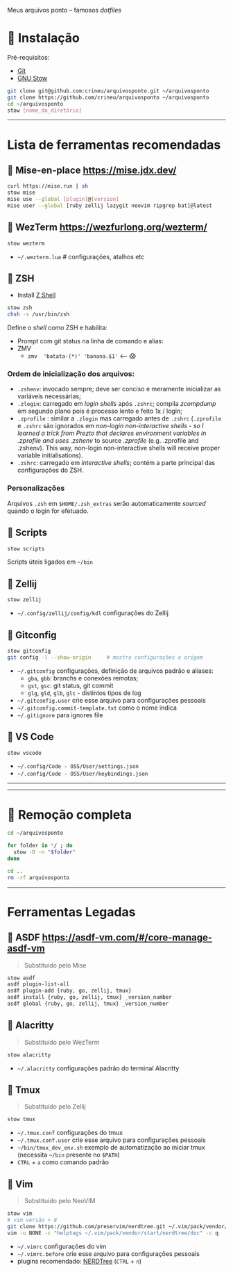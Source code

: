 Meus arquivos ponto – famosos _dotfiles_

# :rocket: Instalação

Pré-requisitos:
* [Git](https://git-scm.com/)
* [GNU Stow](https://www.gnu.org/software/stow/)

```bash
git clone git@github.com:crineu/arquivosponto.git ~/arquivosponto
git clone https://github.com/crineu/arquivosponto ~/arquivosponto
cd ~/arquivosponto
stow [nome_do_diretório]
```

---

# Lista de ferramentas recomendadas

## :hammer: Mise-en-place https://mise.jdx.dev/

```bash
curl https://mise.run | sh
stow mise
mise use --global [plugin]@[version]
mise user --global [ruby zellij lazygit neovim ripgrep bat]@latest
```

## :hammer: WezTerm https://wezfurlong.org/wezterm/


```bash
stow wezterm
```

* `~/.wezterm.lua` # configurações, atalhos etc


## :hammer: ZSH

* Install [Z Shell](http://zsh.sourceforge.net/Doc/Release/Introduction.html)

```bash
stow zsh
chsh -s /usr/bin/zsh
```

Define o _shell_ como ZSH e habilita:

* Prompt com git status na linha de comando e alias:
* ZMV
  - `zmv  'batata-(*)' 'banana.$1'` <-- :scream:

### Ordem de inicialização dos arquivos:

* `.zshenv`: invocado sempre; deve ser conciso e meramente inicializar as variáveis necessárias;
* `.zlogin`: carregado em _login shells_ após `.zshrc`; compila _zcompdump_ em segundo plano pois é processo lento e feito 1x / login;
* `.zprofile` : similar a `.zlogin` mas carregado antes de `.zshrc` (`.zprofile` e  `.zshrc` são ignorados em _non-login non-interactive shells - so I learned a trick from Prezto that declares environment variables in _.zprofile_ and uses .zshenv_ to source _.zprofile_ (e.g. .zprofile and .zshenv). This way, non-login non-interactive shells will receive proper variable initialisations).
* `.zshrc`: carregado em _interactive shells_; contém a parte principal das configurações do ZSH.

### Personalizações

Arquivos `.zsh` em `$HOME/.zsh_extras` serão automaticamente _sourced_ quando o login for efetuado.



## :hammer: Scripts

```bash
stow scripts
```

Scripts úteis ligados em `~/bin`


## :hammer: Zellij

```bash
stow zellij
```

* `~/.config/zellij/config/kdl` configurações do Zellij


## :hammer: Gitconfig

```bash
stow gitconfig
git config -l --show-origin     # mostra configurações e origem
```

* `~/.gitconfig` configurações, definição de arquivos padrão e aliases:
  - `gba`, `gbb`: branchs e conexões remotas;
  - `gst`, `gsc`: git status, git commit
  - `glg`, `gld`, `glb`, `glc` - distintos tipos de log
* `~/.gitconfig.user` crie esse arquivo para configurações pessoais
* `~/.gitconfig.commit-template.txt` como o nome indica
* `~/.gitignore` para ignores file



## :hammer: VS Code

```bash
stow vscode
```

* `~/.config/Code - OSS/User/settings.json`
* `~/.config/Code - OSS/User/keybindings.json`



---
---

# :volcano: Remoção completa

```bash
cd ~/arquivosponto

for folder in */ ; do
  stow -D -n "$folder"
done

cd ..
rm -rf arquivosponto
```


---

# Ferramentas Legadas

## :hammer: ASDF https://asdf-vm.com/#/core-manage-asdf-vm

> Substituído pelo Mise

```bash
stow asdf
asdf plugin-list-all
asdf plugin-add {ruby, go, zellij, tmux}
asdf install {ruby, go, zellij, tmux} _version_number
asdf global {ruby, go, zellij, tmux} _version_number
```

## :hammer: Alacritty

> Substituído pelo WezTerm

```bash
stow alacritty
```

* `~/.alacritty` configurações padrão do terminal Alacritty


## :hammer: Tmux

> Substituído pelo Zellij

```bash
stow tmux
```

* `~/.tmux.conf` configurações do tmux
* `~/.tmux.conf.user` crie esse arquivo para configurações pessoais
* `~/bin/tmux_dev_env.sh` exemplo de automatização ao iniciar tmux (necessita `~/bin` presente no `$PATH`)
* `CTRL` + `a` como comando padrão


## :hammer: Vim

> Substituído pelo NeoVIM

```bash
stow vim
# vim versão > 8
git clone https://github.com/preservim/nerdtree.git ~/.vim/pack/vendor/start/nerdtree
vim -u NONE -c "helptags ~/.vim/pack/vendor/start/nerdtree/doc" -c q
```

* `~/.vimrc` configurações do vim
* `~/.vimrc.before` crie esse arquivo para configurações pessoais
* plugins recomendado: [NERDTree](https://github.com/preservim/nerdtree) (`CTRL` + `n`)
